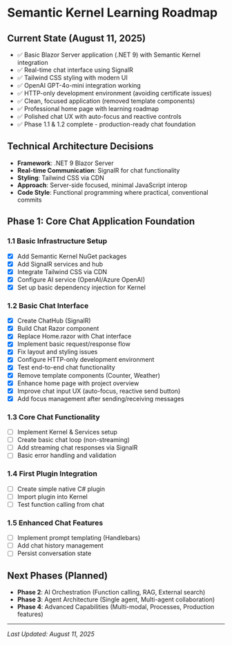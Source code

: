# Semantic Kernel Learning Roadmap

## Current State (August 11, 2025)
- ✅ Basic Blazor Server application (.NET 9) with Semantic Kernel integration
- ✅ Real-time chat interface using SignalR
- ✅ Tailwind CSS styling with modern UI
- ✅ OpenAI GPT-4o-mini integration working
- ✅ HTTP-only development environment (avoiding certificate issues)
- ✅ Clean, focused application (removed template components)
- ✅ Professional home page with learning roadmap
- ✅ Polished chat UX with auto-focus and reactive controls
- ✅ Phase 1.1 & 1.2 complete - production-ready chat foundation

## Technical Architecture Decisions
- **Framework**: .NET 9 Blazor Server
- **Real-time Communication**: SignalR for chat functionality
- **Styling**: Tailwind CSS via CDN
- **Approach**: Server-side focused, minimal JavaScript interop
- **Code Style**: Functional programming where practical, conventional commits

## Phase 1: Core Chat Application Foundation

### 1.1 Basic Infrastructure Setup
- [x] Add Semantic Kernel NuGet packages
- [x] Add SignalR services and hub
- [x] Integrate Tailwind CSS via CDN
- [x] Configure AI service (OpenAI/Azure OpenAI)
- [x] Set up basic dependency injection for Kernel

### 1.2 Basic Chat Interface
- [x] Create ChatHub (SignalR)
- [x] Build Chat Razor component
- [x] Replace Home.razor with Chat interface
- [x] Implement basic request/response flow
- [x] Fix layout and styling issues
- [x] Configure HTTP-only development environment
- [x] Test end-to-end chat functionality
- [x] Remove template components (Counter, Weather)
- [x] Enhance home page with project overview
- [x] Improve chat input UX (auto-focus, reactive send button)
- [x] Add focus management after sending/receiving messages

### 1.3 Core Chat Functionality
- [ ] Implement Kernel & Services setup
- [ ] Create basic chat loop (non-streaming)
- [ ] Add streaming chat responses via SignalR
- [ ] Basic error handling and validation

### 1.4 First Plugin Integration
- [ ] Create simple native C# plugin
- [ ] Import plugin into Kernel
- [ ] Test function calling from chat

### 1.5 Enhanced Chat Features
- [ ] Implement prompt templating (Handlebars)
- [ ] Add chat history management
- [ ] Persist conversation state

## Next Phases (Planned)
- **Phase 2**: AI Orchestration (Function calling, RAG, External search)
- **Phase 3**: Agent Architecture (Single agent, Multi-agent collaboration)
- **Phase 4**: Advanced Capabilities (Multi-modal, Processes, Production features)

---
*Last Updated: August 11, 2025*
